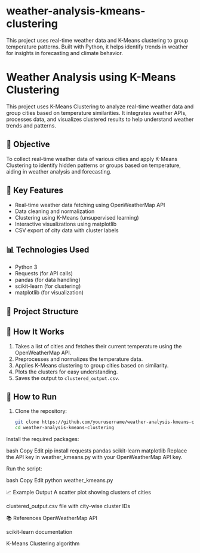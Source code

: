 # weather-analysis-kmeans-clustering
This project uses real-time weather data and K-Means clustering to group temperature patterns. Built with Python, it helps identify trends in weather for insights in forecasting and climate behavior.

# Weather Analysis using K-Means Clustering

This project uses K-Means Clustering to analyze real-time weather data and group cities based on temperature similarities. It integrates weather APIs, processes data, and visualizes clustered results to help understand weather trends and patterns.

## 📌 Objective

To collect real-time weather data of various cities and apply K-Means Clustering to identify hidden patterns or groups based on temperature, aiding in weather analysis and forecasting.

## 🧠 Key Features

- Real-time weather data fetching using OpenWeatherMap API
- Data cleaning and normalization
- Clustering using K-Means (unsupervised learning)
- Interactive visualizations using matplotlib
- CSV export of city data with cluster labels

## 📊 Technologies Used

- Python 3
- Requests (for API calls)
- pandas (for data handling)
- scikit-learn (for clustering)
- matplotlib (for visualization)

## 📁 Project Structure


## 🔄 How It Works

1. Takes a list of cities and fetches their current temperature using the OpenWeatherMap API.
2. Preprocesses and normalizes the temperature data.
3. Applies K-Means clustering to group cities based on similarity.
4. Plots the clusters for easy understanding.
5. Saves the output to `clustered_output.csv`.

## 📌 How to Run

1. Clone the repository:
   ```bash
   git clone https://github.com/yourusername/weather-analysis-kmeans-clustering.git
   cd weather-analysis-kmeans-clustering

Install the required packages:

bash
Copy
Edit
pip install requests pandas scikit-learn matplotlib
Replace the API key in weather_kmeans.py with your OpenWeatherMap API key.

Run the script:

bash
Copy
Edit
python weather_kmeans.py

📈 Example Output
A scatter plot showing clusters of cities

clustered_output.csv file with city-wise cluster IDs

📚 References
OpenWeatherMap API

scikit-learn documentation

K-Means Clustering algorithm
